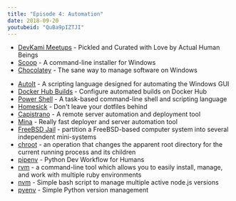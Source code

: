 ```yaml
---
title: "Episode 4: Automation"
date: 2018-09-20
youtubeid: "QuBa9pIZTJI"
---
```


* [DevKami Meetups](https://devkami.com/page/meetups/) - Pickled and Curated with Love by Actual Human Beings
* [Scoop](https://scoop.sh/) - A command-line installer for Windows
* [Chocolatey](https://chocolatey.org/) - The sane way to manage software on Windows
<!--more-->
* [AutoIt](https://www.autoitscript.com/site/autoit/) - A scripting language designed for automating the Windows GUI
* [Docker Hub Builds](https://docs.docker.com/docker-hub/builds/) - Configure automated builds on Docker Hub
* [Power Shell](https://docs.microsoft.com/en-us/powershell/scripting/powershell-scripting) - A task-based command-line shell and scripting language
* [Homesick](https://github.com/technicalpickles/homesick) - Don't leave your dotfiles behind
* [Capistrano](https://capistranorb.com/) - A remote server automation and deployment tool
* [Mina](http://nadarei.co/mina/) - Really fast deployer and server automation tool
* [FreeBSD Jail](https://www.wikiwand.com/en/FreeBSD_jail) - partition a FreeBSD-based computer system into several independent mini-systems
* [chroot](https://www.wikiwand.com/en/Chroot) - an operation that changes the apparent root directory for the current running process and its children
* [pipenv](https://pipenv.readthedocs.io/en/latest/) - Python Dev Workflow for Humans
* [rvm](https://rvm.io/) - a command-line tool which allows you to easily install, manage, and work with multiple ruby environments
* [nvm](https://github.com/creationix/nvm/) - Simple bash script to manage multiple active node.js versions
* [pyenv](https://github.com/pyenv/pyenv) - Simple Python version management

